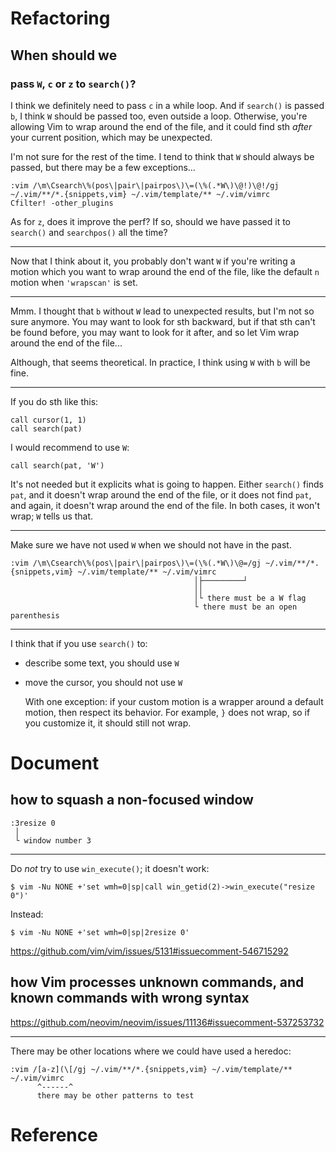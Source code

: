 # Refactoring
## When should we
### pass `W`, `c` or `z` to `search()`?

I think we definitely need to pass `c` in a while loop.
And if `search()` is passed `b`, I  think `W` should be passed too, even outside
a loop.
Otherwise, you're allowing Vim to wrap around  the end of the file, and it could
find sth *after* your current position, which may be unexpected.

I'm not sure for the rest of the time.
I  tend to  think that  `W` should  always be  passed, but  there may  be a  few
exceptions...

    :vim /\m\Csearch\%(pos\|pair\|pairpos\)\=(\%(.*W\)\@!)\@!/gj ~/.vim/**/*.{snippets,vim} ~/.vim/template/** ~/.vim/vimrc
    Cfilter! -other_plugins

As for `z`, does it improve the perf?
If so, should we have passed it to `search()` and `searchpos()` all the time?

---

Now that  I think  about it,  you probably don't  want `W`  if you're  writing a
motion which you want  to wrap around the end of the file,  like the default `n`
motion when `'wrapscan'` is set.

---

Mmm.
I thought that `b`  without `W` lead to unexpected results, but  I'm not so sure
anymore.
You may want  to look for sth backward,  but if that sth can't  be found before,
you may want  to look for it  after, and so let  Vim wrap around the  end of the
file...

Although, that seems theoretical.
In practice, I think using `W` with `b` will be fine.

---

If you do sth like this:

    call cursor(1, 1)
    call search(pat)

I would recommend to use `W`:

    call search(pat, 'W')

It's not needed but it explicits what is going to happen.
Either `search()` finds `pat`,  and it doesn't wrap around the  end of the file,
or it  does not find  `pat`, and again,  it doesn't wrap  around the end  of the
file.
In both cases, it won't wrap; `W` tells us that.

---

Make sure we have not used `W` when we should not have in the past.

    :vim /\m\Csearch\%(pos\|pair\|pairpos\)\=(\%(.*W\)\@=/gj ~/.vim/**/*.{snippets,vim} ~/.vim/template/** ~/.vim/vimrc
                                             │├─────────┘
                                             ││
                                             │└ there must be a W flag
                                             └ there must be an open parenthesis

---

I think that if you use `search()` to:

   - describe some text, you should use `W`

   - move the cursor, you should not use `W`

     With one exception: if your custom motion is a wrapper around a default motion, then
     respect its behavior.
     For example, `}` does not wrap, so if you customize it, it should still not wrap.

##
# Document
## how to squash a non-focused window

    :3resize 0
     │
     └ window number 3

---

Do *not* try to use `win_execute()`; it doesn't work:

    $ vim -Nu NONE +'set wmh=0|sp|call win_getid(2)->win_execute("resize 0")'

Instead:

    $ vim -Nu NONE +'set wmh=0|sp|2resize 0'

<https://github.com/vim/vim/issues/5131#issuecomment-546715292>

## how Vim processes unknown commands, and known commands with wrong syntax

<https://github.com/neovim/neovim/issues/11136#issuecomment-537253732>

---

There may be other locations where we could have used a heredoc:

    :vim /[a-z](\[/gj ~/.vim/**/*.{snippets,vim} ~/.vim/template/** ~/.vim/vimrc
          ^------^
          there may be other patterns to test

##
# Reference

[1]: https://en.wikipedia.org/wiki/Code_reuse


